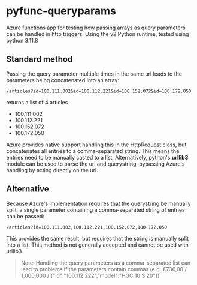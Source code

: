 # pyfunc-queryparams
Azure functions app for testing how passing arrays as query parameters can be handled in http triggers. Using the v2 Python runtime, tested using python 3.11.8

## Standard method
Passing the query parameter multiple times in the same url leads to the parameters being concatenated into an array:

``/articles?id=100.111.002&id=100.112.221&id=100.152.072&id=100.172.050``

returns a list of 4 articles
- 100.111.002
- 100.112.221
- 100.152.072
- 100.172.050

Azure provides native support handling this in the HttpRequest class, but concatenates all entries to a comma-separated string. This means the entries need to be manually casted to a list. Alternatively, python's **urllib3** module can be used to parse the url and querystring, bypassing Azure's handling by acting directly on the url.

## Alternative
Because Azure's implementation requires that the querystring be manually split, a single parameter containing a comma-separated string of entries can be passed:

``/articles?id=100.111.002,100.112.221,100.152.072,100.172.050``

This provides the same result, but requires that the string is manually split into a list. This method is not generally accepted and cannot be used with urllib3.

> Note: Handling the query parameters as a comma-separated list can lead to problems if the parameters contain commas (e.g. €736,00 / 1,000,000 / {"id":"100.112.222","model":"HGC 10 S 20"})
